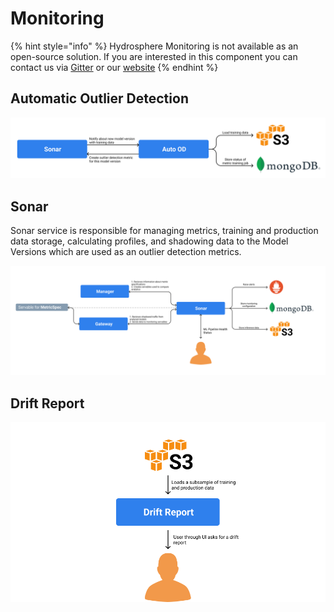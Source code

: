 # Monitoring

{% hint style="info" %}
Hydrosphere Monitoring is not available as an open-source solution. If you are interested in this component you can contact us via [Gitter](https://gitter.im/Hydrospheredata/hydro-serving) or our [website](https://hydrosphere.io)
{% endhint %}

## Automatic Outlier Detection

![](../../.gitbook/assets/auto-od-service-diagram%20%281%29%20%284%29%20%286%29%20%286%29%20%285%29.png)

## Sonar

Sonar service is responsible for managing metrics, training and production data storage, calculating profiles, and shadowing data to the Model Versions which are used as an outlier detection metrics.

![](../../.gitbook/assets/sonar-service-diagram%20%281%29%20%284%29%20%286%29%20%286%29%20%282%29.png)

## Drift Report

![](../../.gitbook/assets/drift-report-service-diagram%20%281%29%20%284%29%20%286%29%20%286%29%20%284%29.png)

